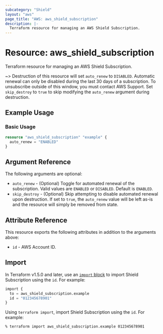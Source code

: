 ```yaml
---
subcategory: "Shield"
layout: "aws"
page_title: "AWS: aws_shield_subscription"
description: |-
  Terraform resource for managing an AWS Shield Subscription.
---
```


# Resource: aws_shield_subscription

Terraform resource for managing an AWS Shield Subscription.

~> Destruction of this resource will set `auto_renew` to `DISABLED`. Automatic renewal can only be disabled during the last 30 days of a subscription. To unsubscribe outside of this window, you must contact AWS Support. Set `skip_destroy` to `true` to skip modifying the `auto_renew` argument during destruction.

## Example Usage

### Basic Usage

```terraform
resource "aws_shield_subscription" "example" {
  auto_renew = "ENABLED"
}
```

## Argument Reference

The following arguments are optional:

* `auto_renew` - (Optional) Toggle for automated renewal of the subscription. Valid values are `ENABLED` or `DISABLED`. Default is `ENABLED`.
* `skip_destroy` - (Optional) Skip attempting to disable automated renewal upon destruction. If set to `true`, the `auto_renew` value will be left as-is and the resource will simply be removed from state.

## Attribute Reference

This resource exports the following attributes in addition to the arguments above:

* `id` - AWS Account ID.

## Import

In Terraform v1.5.0 and later, use an [`import` block](https://developer.hashicorp.com/terraform/language/import) to import Shield Subscription using the `id`. For example:

```terraform
import {
  to = aws_shield_subscription.example
  id = "012345678901"
}
```

Using `terraform import`, import Shield Subscription using the `id`. For example:

```console
% terraform import aws_shield_subscription.example 012345678901
```
